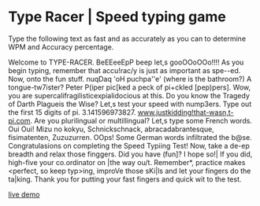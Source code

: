 # Type Racer | Speed typing game
Type the following text as fast and as accurately as you can to determine WPM and Accuracy percentage.

Welcome to TYPE-RACER. BeEEeeEpP beep let,s gooOOoOOo!!!! As you begin typing, remember that accu!rac/y is just as important as spe--ed. Now, onto the fun stuff. nuqDaq 'oH puchpa''e' (where is the bathroom?) A tongue-tw7ister? Peter P(iper pic[ked a peck of pi+ckled [pep)pers]. Wow, you are supercalifragilisticexpialidocious at this. Do you know the Tragedy of Darth Plagueis the Wise? Let,s test your speed with nump3ers. Type out the first 15 digits of pi. 3.141596973827. www.justkidding!that-wasn,t-pi.com. Are you plurilingual or multillingual? Let,s type some French words. Oui Oui! Mizu no kokyu, Schnickschnack, abracadabrantesque, fisimatenten, Zuzuzurren. OOps! Some German words infiltrated the b@se. Congratulasions on completing the Speed Typiing Test! Now, take a de-ep breadth and relax those finggers. Did you have (fun]? I hope so!| If you did, high-five your co.ordinator on |the way ou/t. Remember*, practice makes <perfect, so keep typ>ing, improVe those sKi|ls and let your fingers do the ta|king. Thank you for putting your fast fingers and quick wit to the test.



[live demo](https://su-z-ana.github.io/type-racer/)
